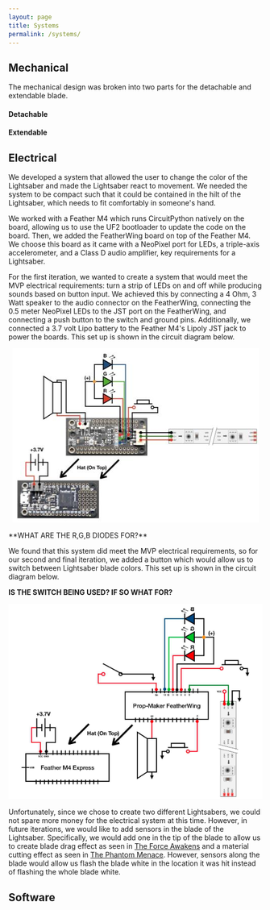 ```yaml
---
layout: page
title: Systems
permalink: /systems/
---
```


## Mechanical
The mechanical design was broken into two parts for the detachable and extendable blade.

#### Detachable

#### Extendable

## Electrical
We developed a system that allowed the user to change the color of the Lightsaber and made the Lightsaber react to movement. We needed the system to be compact such that it could be contained in the hilt of the Lightsaber, which needs to fit comfortably in someone's hand.

We worked with a Feather M4 which runs CircuitPython natively on the board, allowing us to use the UF2 bootloader to update the code on the board. Then, we added the FeatherWing board on top of the Feather M4. We choose this board as it came with a NeoPixel port for LEDs, a triple-axis accelerometer, and a Class D audio amplifier, key requirements for a Lightsaber. 

For the first iteration, we wanted to create a system that would meet the MVP electrical requirements: turn a strip of LEDs on and off while producing sounds based on button input. We achieved this by connecting a 4 Ohm, 3 Watt speaker to the audio connector on the FeatherWing, connecting the 0.5 meter NeoPixel LEDs to the JST port on the FeatherWing, and connecting a push button to the switch and ground pins. Additionally, we connected a 3.7 volt Lipo battery to the Feather M4's Lipoly JST jack to power the boards. This set up is shown in the circuit diagram below. 

<p align="center">
  <img src="../Photos!/sprint1electrical.jpg" alt="Sprint 1 Circuit Diagram">
</p>
**WHAT ARE THE R,G,B DIODES FOR?**

We found that this system did meet the MVP electrical requirements, so for our second and final iteration, we added a button which would allow us to switch between Lightsaber blade colors. This set up is shown in the circuit diagram below. 

**IS THE SWITCH BEING USED? IF SO WHAT FOR?**

<p align="center">
  <img src="../Photos!/sprint2electrical.png" alt="Sprint 2 Circuit Diagram">
</p>

Unfortunately, since we chose to create two different Lightsabers, we could not spare more money for the electrical system at this time. However, in future iterations, we would like to add sensors in the blade of the Lightsaber. Specifically, we would add one in the tip of the blade to allow us to create blade drag effect as seen in [The Force Awakens](https://youtu.be/FJTz-ahXyyI?t=247) and a material cutting effect as seen in [The Phantom Menace](https://youtu.be/K48M2S7bkSA?t=1). However, sensors along the blade would allow us flash the blade white in the location it was hit instead of flashing the whole blade white. 

## Software
